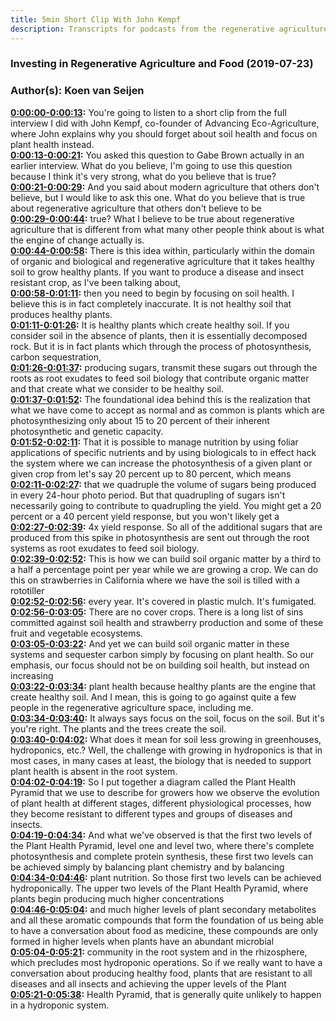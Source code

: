 ```yaml
---
title: 5min Short Clip With John Kempf
description: Transcripts for podcasts from the regenerative agriculture space. Search and find episodes and timestamps.
---
```


### Investing in Regenerative Agriculture and Food  (2019-07-23)  
### Author(s): Koen van Seijen  

**[0:00:00-0:00:13](https://investinginregenerativeagriculture.com/2019/07/29/john-kempf/#t=0:00:00):**  You're going to listen to a short clip from the full interview I did with John Kempf,  co-founder of Advancing Eco-Agriculture, where John explains why you should forget about  soil health and focus on plant health instead.  
**[0:00:13-0:00:21](https://investinginregenerativeagriculture.com/2019/07/29/john-kempf/#t=0:00:13):**  You asked this question to Gabe Brown actually in an earlier interview.  What do you believe, I'm going to use this question because I think it's very strong,  what do you believe that is true?  
**[0:00:21-0:00:29](https://investinginregenerativeagriculture.com/2019/07/29/john-kempf/#t=0:00:21):**  And you said about modern agriculture that others don't believe, but I would like to  ask this one.  What do you believe that is true about regenerative agriculture that others don't believe to be  
**[0:00:29-0:00:44](https://investinginregenerativeagriculture.com/2019/07/29/john-kempf/#t=0:00:29):**  true?  What I believe to be true about regenerative agriculture that is different from what many  other people think about is what the engine of change actually is.  
**[0:00:44-0:00:58](https://investinginregenerativeagriculture.com/2019/07/29/john-kempf/#t=0:00:44):**  There is this idea within, particularly within the domain of organic and biological and regenerative  agriculture that it takes healthy soil to grow healthy plants.  If you want to produce a disease and insect resistant crop, as I've been talking about,  
**[0:00:58-0:01:11](https://investinginregenerativeagriculture.com/2019/07/29/john-kempf/#t=0:00:58):**  then you need to begin by focusing on soil health.  I believe this is in fact completely inaccurate.  It is not healthy soil that produces healthy plants.  
**[0:01:11-0:01:26](https://investinginregenerativeagriculture.com/2019/07/29/john-kempf/#t=0:01:11):**  It is healthy plants which create healthy soil.  If you consider soil in the absence of plants, then it is essentially decomposed rock.  But it is in fact plants which through the process of photosynthesis, carbon sequestration,  
**[0:01:26-0:01:37](https://investinginregenerativeagriculture.com/2019/07/29/john-kempf/#t=0:01:26):**  producing sugars, transmit these sugars out through the roots as root exudates to feed  soil biology that contribute organic matter and that create what we consider to be healthy  soil.  
**[0:01:37-0:01:52](https://investinginregenerativeagriculture.com/2019/07/29/john-kempf/#t=0:01:37):**  The foundational idea behind this is the realization that what we have come to accept as normal  and as common is plants which are photosynthesizing only about 15 to 20 percent of their inherent  photosynthetic and genetic capacity.  
**[0:01:52-0:02:11](https://investinginregenerativeagriculture.com/2019/07/29/john-kempf/#t=0:01:52):**  That it is possible to manage nutrition by using foliar applications of specific nutrients  and by using biologicals to in effect hack the system where we can increase the photosynthesis  of a given plant or given crop from let's say 20 percent up to 80 percent, which means  
**[0:02:11-0:02:27](https://investinginregenerativeagriculture.com/2019/07/29/john-kempf/#t=0:02:11):**  that we quadruple the volume of sugars being produced in every 24-hour photo period.  But that quadrupling of sugars isn't necessarily going to contribute to quadrupling the yield.  You might get a 20 percent or a 40 percent yield response, but you won't likely get a  
**[0:02:27-0:02:39](https://investinginregenerativeagriculture.com/2019/07/29/john-kempf/#t=0:02:27):**  4x yield response.  So all of the additional sugars that are produced from this spike in photosynthesis are sent  out through the root systems as root exudates to feed soil biology.  
**[0:02:39-0:02:52](https://investinginregenerativeagriculture.com/2019/07/29/john-kempf/#t=0:02:39):**  This is how we can build soil organic matter by a third to a half a percentage point per  year while we are growing a crop.  We can do this on strawberries in California where we have the soil is tilled with a rototiller  
**[0:02:52-0:02:56](https://investinginregenerativeagriculture.com/2019/07/29/john-kempf/#t=0:02:52):**  every year.  It's covered in plastic mulch.  It's fumigated.  
**[0:02:56-0:03:05](https://investinginregenerativeagriculture.com/2019/07/29/john-kempf/#t=0:02:56):**  There are no cover crops.  There is a long list of sins committed against soil health and strawberry production and  some of these fruit and vegetable ecosystems.  
**[0:03:05-0:03:22](https://investinginregenerativeagriculture.com/2019/07/29/john-kempf/#t=0:03:05):**  And yet we can build soil organic matter in these systems and sequester carbon simply  by focusing on plant health.  So our emphasis, our focus should not be on building soil health, but instead on increasing  
**[0:03:22-0:03:34](https://investinginregenerativeagriculture.com/2019/07/29/john-kempf/#t=0:03:22):**  plant health because healthy plants are the engine that create healthy soil.  And I mean, this is going to go against quite a few people in the regenerative agriculture  space, including me.  
**[0:03:34-0:03:40](https://investinginregenerativeagriculture.com/2019/07/29/john-kempf/#t=0:03:34):**  It always says focus on the soil, focus on the soil.  But it's you're right.  The plants and the trees create the soil.  
**[0:03:40-0:04:02](https://investinginregenerativeagriculture.com/2019/07/29/john-kempf/#t=0:03:40):**  What does it mean for soil less growing in greenhouses, hydroponics, etc.?  Well, the challenge with growing in hydroponics is that in most cases, in many cases at least,  the biology that is needed to support plant health is absent in the root system.  
**[0:04:02-0:04:19](https://investinginregenerativeagriculture.com/2019/07/29/john-kempf/#t=0:04:02):**  So I put together a diagram called the Plant Health Pyramid that we use to describe for  growers how we observe the evolution of plant health at different stages, different physiological  processes, how they become resistant to different types and groups of diseases and insects.  
**[0:04:19-0:04:34](https://investinginregenerativeagriculture.com/2019/07/29/john-kempf/#t=0:04:19):**  And what we've observed is that the first two levels of the Plant Health Pyramid, level  one and level two, where there's complete photosynthesis and complete protein synthesis,  these first two levels can be achieved simply by balancing plant chemistry and by balancing  
**[0:04:34-0:04:46](https://investinginregenerativeagriculture.com/2019/07/29/john-kempf/#t=0:04:34):**  plant nutrition.  So those first two levels can be achieved hydroponically.  The upper two levels of the Plant Health Pyramid, where plants begin producing much higher concentrations  
**[0:04:46-0:05:04](https://investinginregenerativeagriculture.com/2019/07/29/john-kempf/#t=0:04:46):**  and much higher levels of plant secondary metabolites and all these aromatic compounds  that form the foundation of us being able to have a conversation about food as medicine,  these compounds are only formed in higher levels when plants have an abundant microbial  
**[0:05:04-0:05:21](https://investinginregenerativeagriculture.com/2019/07/29/john-kempf/#t=0:05:04):**  community in the root system and in the rhizosphere, which precludes most hydroponic operations.  So if we really want to have a conversation about producing healthy food, plants that  are resistant to all diseases and all insects and achieving the upper levels of the Plant  
**[0:05:21-0:05:38](https://investinginregenerativeagriculture.com/2019/07/29/john-kempf/#t=0:05:21):**  Health Pyramid, that is generally quite unlikely to happen in a hydroponic system.  